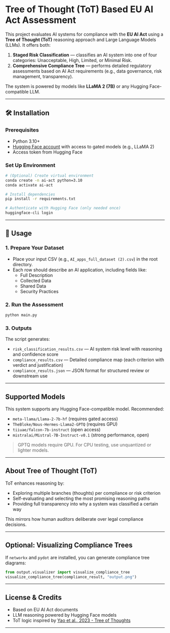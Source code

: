 # Tree of Thought (ToT) Based EU AI Act Assessment

This project evaluates AI systems for compliance with the **EU AI Act** using a **Tree of Thought (ToT)** reasoning approach and Large Language Models (LLMs). It offers both:

1. **Staged Risk Classification** — classifies an AI system into one of four categories: Unacceptable, High, Limited, or Minimal Risk.
2. **Comprehensive Compliance Tree** — performs detailed regulatory assessments based on AI Act requirements (e.g., data governance, risk management, transparency).

The system is powered by models like **LLaMA 2 (7B)** or any Hugging Face-compatible LLM.

---

## 🛠️ Installation

### Prerequisites

- Python 3.10+
- [Hugging Face account](https://huggingface.co/) with access to gated models (e.g., LLaMA 2)
- Access token from Hugging Face

### Set Up Environment

```bash
# (Optional) Create virtual environment
conda create -n ai-act python=3.10
conda activate ai-act

# Install dependencies
pip install -r requirements.txt

# Authenticate with Hugging Face (only needed once)
huggingface-cli login
```

---

## 🚀 Usage

### 1. Prepare Your Dataset

- Place your input CSV (e.g., `AI_apps_full_dataset (2).csv`) in the root directory.
- Each row should describe an AI application, including fields like:
  - Full Description
  - Collected Data
  - Shared Data
  - Security Practices

### 2. Run the Assessment

```bash
python main.py
```

### 3. Outputs

The script generates:

- `risk_classification_results.csv` — AI system risk level with reasoning and confidence score
- `compliance_results.csv` — Detailed compliance map (each criterion with verdict and justification)
- `compliance_results.json` — JSON format for structured review or downstream use

---

## Supported Models

This system supports any Hugging Face-compatible model. Recommended:

- `meta-llama/Llama-2-7b-hf` (requires gated access)
- `TheBloke/Nous-Hermes-Llama2-GPTQ` (requires GPU)
- `tiiuae/falcon-7b-instruct` (open access)
- `mistralai/Mistral-7B-Instruct-v0.1` (strong performance, open)

> GPTQ models require GPU. For CPU testing, use unquantized or lighter models.

---

## About Tree of Thought (ToT)

ToT enhances reasoning by:

- Exploring multiple branches (thoughts) per compliance or risk criterion
- Self-evaluating and selecting the most promising reasoning paths
- Providing full transparency into why a system was classified a certain way

This mirrors how human auditors deliberate over legal compliance decisions.

---

## Optional: Visualizing Compliance Trees

If `networkx` and `pydot` are installed, you can generate compliance tree diagrams:

```python
from output.visualizer import visualize_compliance_tree
visualize_compliance_tree(compliance_result, "output.png")
```

---

## License & Credits

- Based on EU AI Act documents
- LLM reasoning powered by Hugging Face models
- ToT logic inspired by [Yao et al., 2023 - Tree of Thoughts](https://arxiv.org/abs/2305.10601)

---

